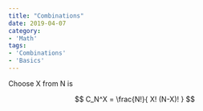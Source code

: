 ```yaml
---
title: "Combinations"
date: 2019-04-07
category:
- 'Math'
tags:
- 'Combinations'
- 'Basics'
---
```


Choose X from N is

$$
C_N^X = \frac{N!}{ X! (N-X)! }
$$